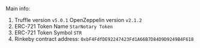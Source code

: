 Main info:
1. Truffle version `v5.0.1` OpenZeppelin version `v2.1.2`
1. ERC-721 Token Name `StarNotary Token`
3. ERC-721 Token Symbol `STR`
4. Rinkeby contract address: `0xbF4FdfDE92247423Fd1A66B7D84D9D9249B4F618`